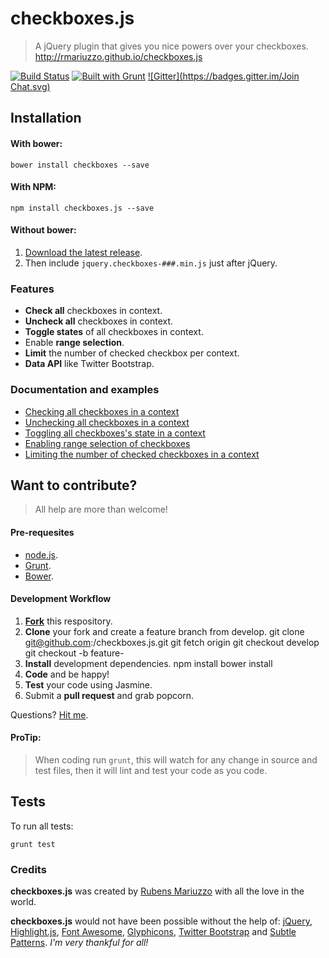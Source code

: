 # checkboxes.js

> A jQuery plugin that gives you nice powers over your checkboxes. http://rmariuzzo.github.io/checkboxes.js

[![Build Status](https://travis-ci.org/rmariuzzo/checkboxes.js.svg?branch=develop)](https://travis-ci.org/rmariuzzo/checkboxes.js)
[![Built with Grunt](https://cdn.gruntjs.com/builtwith.png)](http://gruntjs.com/)
[![Gitter](https://badges.gitter.im/Join Chat.svg)](https://gitter.im/rmariuzzo/checkboxes.js)

## Installation

#### With bower:

```shell
bower install checkboxes --save
```
    
    
#### With NPM:

```shell
npm install checkboxes.js --save
```

#### Without bower:

 1. [Download the latest release](https://github.com/rmariuzzo/checkboxes.js/releases).
 2. Then include `jquery.checkboxes-###.min.js` just after jQuery.

### Features

 * **Check all** checkboxes in context.
 * **Uncheck all** checkboxes in context.
 * **Toggle states** of all checkboxes in context.
 * Enable **range selection**.
 * **Limit** the number of checked checkbox per context.
 * **Data API** like Twitter Bootstrap.

### Documentation and examples

 * [Checking all checkboxes in a context](http://rmariuzzo.github.io/checkboxes.js/#checking-all-checkboxes)
 * [Unchecking all checkboxes in a context](http://rmariuzzo.github.io/checkboxes.js/#unchecking-all-checkboxes)
 * [Toggling all checkboxes's state in a context](http://rmariuzzo.github.io/checkboxes.js/#toggling-all-checkboxes)
 * [Enabling range selection of checkboxes](http://rmariuzzo.github.io/checkboxes.js/#range-selection-of-checkboxes)
 * [Limiting the number of checked checkboxes in a context](http://rmariuzzo.github.io/checkboxes.js/#limit-max-number-of-checked-checkboxes)

## Want to contribute?

> All help are more than welcome!

#### Pre-requesites

 - [node.js](http://nodejs.org/).
 - [Grunt](http://gruntjs.com/).
 - [Bower](http://bower.io/).

#### Development Workflow

 1. **[Fork](https://github.com/rmariuzzo/checkboxes.js/fork)** this respository.
 2. **Clone** your fork and create a feature branch from develop.
        git clone git@github.com:<your-username>/checkboxes.js.git
        git fetch origin
        git checkout develop
        git checkout -b feature-<super-power>
 3. **Install** development dependencies.
        npm install
        bower install
 4. **Code** and be happy!
 5. **Test** your code using Jasmine.
 6. Submit a **pull request** and grab popcorn.

Questions? [Hit me](https://github.com/rmariuzzo/).

#### ProTip:

> When coding run `grunt`, this will watch for any change in source and test files, then it will lint and test your code as you code.

## Tests

To run all tests:

```shell
grunt test
```

### Credits

**checkboxes.js** was created by [Rubens Mariuzzo](http://github.com/rmariuzzo) with all the love in the world.

**checkboxes.js** would not have been possible without the help of: [jQuery](http://jquery.com/), [Highlight.js](http://softwaremaniacs.org/soft/highlight/en/), [Font Awesome](http://fortawesome.github.io/Font-Awesome/), [Glyphicons](http://glyphicons.com/), [Twitter Bootstrap](http://twitter.github.io/bootstrap/) and [Subtle Patterns](http://subtlepatterns.com/). _I'm very thankful for all!_
